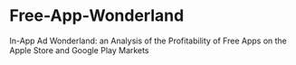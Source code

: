 # Free-App-Wonderland
In-App Ad Wonderland: an Analysis of the Profitability of Free Apps on the Apple Store and Google Play Markets
